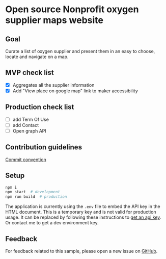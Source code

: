 # Open source Nonprofit oxygen supplier maps website

## Goal

Curate a list of oxygen supplier and present them in an easy to choose, locate and navigate on a map.

## MVP check list

- [x] Aggregates all the supplier information
- [x] Add "View place on google map" link to maker accessibility

## Production check list

- [ ] add Term Of Use
- [ ] add Contact
- [ ] Open graph API

## Contribution guidelines

[Commit convention](https://gist.github.com/SuperCipher/f604668821f84663765491f6ece61370)


## Setup

```sh
npm i
npm start  # development
npm run build  # production
```

The application is currently using the `.env` file to embed the API key in the
HTML document. This is a temporary key and is not valid for production usage. It
can be replaced by following these instructions to
[get an api key](https://developers.google.com/maps/documentation/javascript/get-api-key).
Or contact me to get a dev environment key.

## Feedback

For feedback related to this sample, please open a new issue on
[GitHub](https://github.com/SuperCipher/oxymap).
